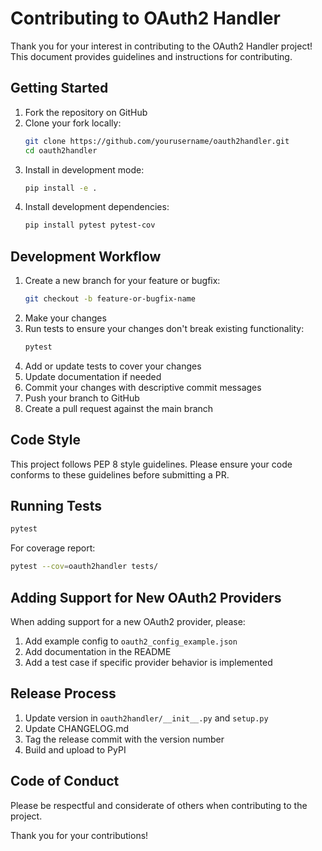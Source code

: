 # Contributing to OAuth2 Handler

Thank you for your interest in contributing to the OAuth2 Handler project! This document provides guidelines and instructions for contributing.

## Getting Started

1. Fork the repository on GitHub
2. Clone your fork locally:
   ```bash
   git clone https://github.com/yourusername/oauth2handler.git
   cd oauth2handler
   ```
3. Install in development mode:
   ```bash
   pip install -e .
   ```
4. Install development dependencies:
   ```bash
   pip install pytest pytest-cov
   ```

## Development Workflow

1. Create a new branch for your feature or bugfix:
   ```bash
   git checkout -b feature-or-bugfix-name
   ```
2. Make your changes
3. Run tests to ensure your changes don't break existing functionality:
   ```bash
   pytest
   ```
4. Add or update tests to cover your changes
5. Update documentation if needed
6. Commit your changes with descriptive commit messages
7. Push your branch to GitHub
8. Create a pull request against the main branch

## Code Style

This project follows PEP 8 style guidelines. Please ensure your code conforms to these guidelines before submitting a PR.

## Running Tests

```bash
pytest
```

For coverage report:
```bash
pytest --cov=oauth2handler tests/
```

## Adding Support for New OAuth2 Providers

When adding support for a new OAuth2 provider, please:

1. Add example config to `oauth2_config_example.json`
2. Add documentation in the README
3. Add a test case if specific provider behavior is implemented

## Release Process

1. Update version in `oauth2handler/__init__.py` and `setup.py`
2. Update CHANGELOG.md
3. Tag the release commit with the version number
4. Build and upload to PyPI

## Code of Conduct

Please be respectful and considerate of others when contributing to the project.

Thank you for your contributions!
